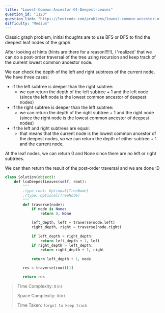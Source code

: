 ```yaml
---
title: "Lowest-Common-Ancestor-Of-Deepest-Leaves"
question_id: "1123"
question_link: "https://leetcode.com/problems/lowest-common-ancestor-of-deepest-leaves/"
difficulty: "Medium"
---
```


Classic graph problem, initial thoughts are to use BFS or DFS to find the deepest leaf nodes of the graph.

After looking at hints (hints are there for a reason!!!!!), I 'realized' that we can do a post-order traversal of the tree using recursion and keep track of the current lowest common ancestor node.

We can check the depth of the left and right subtrees of the current node. We have three cases:
- if the left subtree is deeper than the right subtree:
    - we can return the depth of the left subtree + 1 and the left node (since the left node is the lowest common ancestor of deepest nodes)
- if the right subtree is deeper than the left subtree:
    - we can return the depth of the right subtree + 1 and the right node (since the right node is the lowest common ancestor of deepest nodes)
- if the left and right subtrees are equal:
    - that means that the current node is the lowest common ancestor of the deepest nodes, so we can return the depth of either subtree + 1 and the current node.

At the leaf nodes, we can return 0 and None since there are no left or right subtrees.

We can then return the result of the post-order traversal and we are done :D

```python
class Solution(object):
    def lcaDeepestLeaves(self, root):
        """
        :type root: Optional[TreeNode]
        :rtype: Optional[TreeNode]
        """
        def traverse(node):
            if node is None:
                return 0, None

            left_depth, left = traverse(node.left)
            right_depth, right = traverse(node.right)
            
            if left_depth > right_depth:
                return left_depth + 1, left
            if right_depth > left_depth:
                return right_depth + 1, right
            
            return left_depth + 1, node

        res = traverse(root)[1]

        return res
```

> Time Complexity: `O(n)`
> 
> Space Complexity: `O(n)`
>
> Time Taken: `forgot to keep track`
